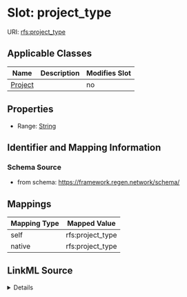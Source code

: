 

# Slot: project_type

URI: [rfs:project_type](https://framework.regen.network/schema/project_type)



<!-- no inheritance hierarchy -->





## Applicable Classes

| Name | Description | Modifies Slot |
| --- | --- | --- |
| [Project](Project.md) |  |  no  |







## Properties

* Range: [String](String.md)





## Identifier and Mapping Information







### Schema Source


* from schema: https://framework.regen.network/schema/




## Mappings

| Mapping Type | Mapped Value |
| ---  | ---  |
| self | rfs:project_type |
| native | rfs:project_type |




## LinkML Source

<details>
```yaml
name: project_type
from_schema: https://framework.regen.network/schema/
rank: 1000
alias: project_type
owner: Project
domain_of:
- Project
range: string

```
</details>